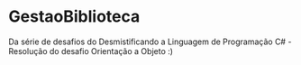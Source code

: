 # GestaoBiblioteca
Da série de desafios do Desmistificando a Linguagem de Programação C# - Resolução do desafio Orientação a Objeto :) 
